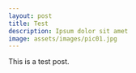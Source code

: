 ```yaml
---
layout: post
title: Test
description: Ipsum dolor sit amet
image: assets/images/pic01.jpg
---
```


This is a test post.
